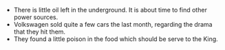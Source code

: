- There is little oil left in the underground. It is about time to find other power sources. 
- Volkswagen sold quite a few cars the last month, regarding the drama that they hit them.
- They found a little poison in the food which should be serve to the King. 
